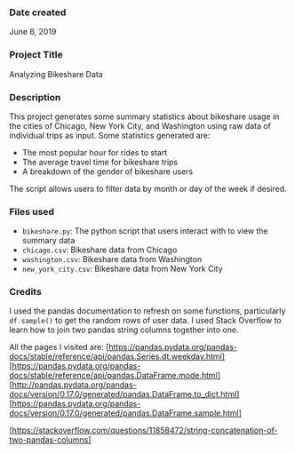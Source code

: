 ### Date created
June 6, 2019

### Project Title
Analyzing Bikeshare Data

### Description
This project generates some summary statistics about bikeshare usage in the cities of Chicago, New York City, and Washington using raw data of individual trips as input.
Some statistics generated are:

 - The most popular hour for rides to start
 - The average travel time for bikeshare trips
 - A breakdown of the gender of bikeshare users

The script allows users to filter data by month or day of the week if desired.

### Files used

- `bikeshare.py`: The python script that users interact with to view the summary data
- `chicago.csv`: Bikeshare data from Chicago
- `washington.csv`: Bikeshare data from Washington
- `new_york_city.csv`: Bikeshare data from New York City

### Credits
I used the pandas documentation to refresh on some functions, particularly `df.sample()` to get the random rows of user data.
I used Stack Overflow to learn how to join two pandas string columns together into one.

All the pages I visited are:
[https://pandas.pydata.org/pandas-docs/stable/reference/api/pandas.Series.dt.weekday.html]
[https://pandas.pydata.org/pandas-docs/stable/reference/api/pandas.DataFrame.mode.html]
[http://pandas.pydata.org/pandas-docs/version/0.17.0/generated/pandas.DataFrame.to_dict.html]
[https://pandas.pydata.org/pandas-docs/version/0.17.0/generated/pandas.DataFrame.sample.html]

[https://stackoverflow.com/questions/11858472/string-concatenation-of-two-pandas-columns]
